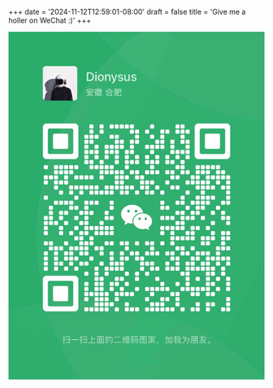 +++
date = '2024-11-12T12:59:01-08:00'
draft = false
title = 'Give me a holler on WeChat :)'
+++

![WeChat QR 24-11-12](wechat-qr-1112.jpeg)